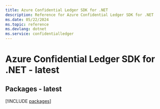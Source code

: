 ```yaml
---
title: Azure Confidential Ledger SDK for .NET
description: Reference for Azure Confidential Ledger SDK for .NET
ms.date: 05/22/2024
ms.topic: reference
ms.devlang: dotnet
ms.service: confidentialledger
---
```

# Azure Confidential Ledger SDK for .NET - latest
## Packages - latest
[!INCLUDE [packages](confidential-ledger-index.md)]